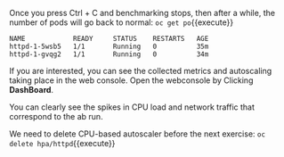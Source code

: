 Once you press Ctrl + C and benchmarking stops, then after a while, the number of pods will go back to normal:
`oc get po`{{execute}}


```
NAME            READY     STATUS    RESTARTS   AGE
httpd-1-5wsb5   1/1       Running   0          35m
httpd-1-gvqg2   1/1       Running   0          34m
```

If you are interested, you can see the collected metrics and autoscaling taking place in the web console. Open the webconsole by Clicking **DashBoard**.

You can clearly see the spikes in CPU load and network traffic that correspond to the ab run. 

We need to delete CPU-based autoscaler before the next exercise:
`oc delete hpa/httpd`{{execute}}